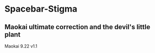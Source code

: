 # Spacebar-Stigma

Maokai ultimate correction and the devil's little plant
--------------------
Maokai 9.22 v1.1

